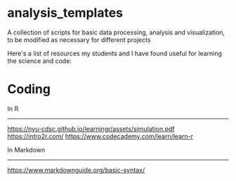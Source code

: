 # analysis_templates
A collection of scripts for basic data processing, analysis and visualization, to be modified as necessary for different projects


Here's a list of resources my students and I have found useful for learning the science and code:

Coding
===
In R
___
https://nyu-cdsc.github.io/learningr/assets/simulation.pdf
https://intro2r.com/
https://www.codecademy.com/learn/learn-r

In Markdown
___
https://www.markdownguide.org/basic-syntax/

